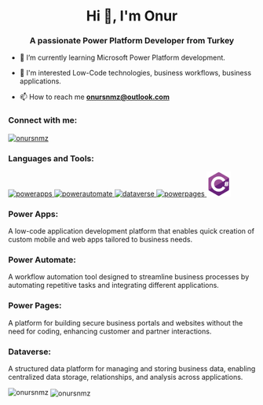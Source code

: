 <h1 align="center">Hi 👋, I'm Onur</h1>
<h3 align="center">A passionate Power Platform Developer from Turkey</h3>

- 🌱 I’m currently learning Microsoft Power Platform development.
- 🌱 I'm interested Low-Code technologies, business workflows, business applications.

- 📫 How to reach me **onursnmz@outlook.com**

<h3 align="left">Connect with me:</h3>

<p align="left">
<a href="https://linkedin.com/in/onursnmz" target="blank"><img align="center" src="https://raw.githubusercontent.com/rahuldkjain/github-profile-readme-generator/master/src/images/icons/Social/linked-in-alt.svg" alt="onursnmz" height="50" width="50" /></a>
</p>

<h3 align="left">Languages and Tools:</h3>
<p align="left">
<a href="https://learn.microsoft.com/en-us/power-apps/powerapps-overview" target="_blank" rel="noreferrer"> 
<img src="https://img.icons8.com/?size=512&id=OU2ddOKw840K&format=png" alt="powerapps" width="50" height="50"/> </a>
<a href="https://learn.microsoft.com/en-us/power-automate/getting-started" target="_blank" rel="noreferrer">
<img src="https://upload.wikimedia.org/wikipedia/commons/thumb/4/4d/Microsoft_Power_Automate.svg/2048px-Microsoft_Power_Automate.svg.png" alt="powerautomate" width="50" height="50"/> </a>
<a href="https://learn.microsoft.com/en-us/power-apps/maker/data-platform/data-platform-intro" target="_blank" rel="noreferrer">
<img src="https://arunpotti.com/wp-content/uploads/2021/10/dataverse_1600x1600.png" alt="dataverse" width="50" height="50"/> </a> 
<a href="https://learn.microsoft.com/en-us/power-pages/introduction" target="_blank" rel="noreferrer"> 
<img src="https://westx.ca/wp-content/uploads/2023/12/Power-Pages.png" alt="powerpages" width="50" height="40"/> </a>  
<a href="https://www.w3schools.com/cs/" target="_blank" rel="noreferrer"> 
<img src="https://raw.githubusercontent.com/devicons/devicon/master/icons/csharp/csharp-original.svg" alt="csharp" width="50" height="50"/> </a>

</p>
<h3 align="left">Power Apps:</h3>
 A low-code application development platform that enables quick creation of custom mobile and web apps tailored to business needs.
<h3 align="left">Power Automate:</h3>
 A workflow automation tool designed to streamline business processes by automating repetitive tasks and integrating different applications.
<h3 align="left">Power Pages:</h3>
 A platform for building secure business portals and websites without the need for coding, enhancing customer and partner interactions.
<h3 align="left">Dataverse:</h3>
 A structured data platform for managing and storing business data, enabling centralized data storage, relationships, and analysis across applications.
</p>
<p><img align="left" src="https://github-readme-stats.vercel.app/api/top-langs?username=onursnmz&show_icons=true&locale=en&layout=compact" alt="onursnmz" /></p>

<p>&nbsp;<img align="center" src="https://github-readme-stats.vercel.app/api?username=onursnmz&show_icons=true&locale=en" alt="onursnmz" /></p>

